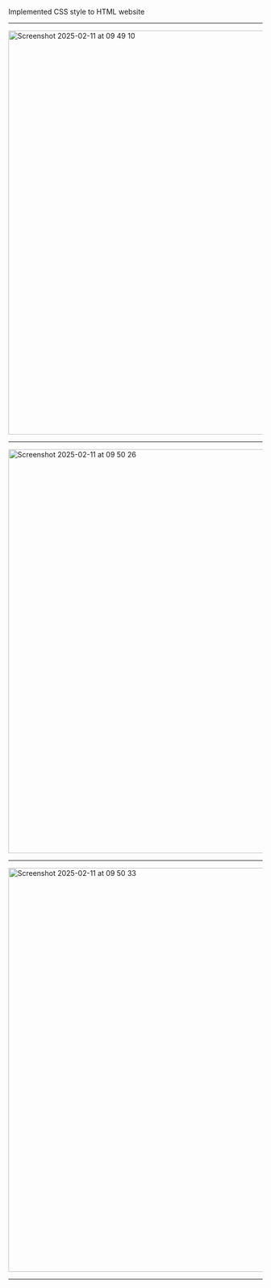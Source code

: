 Implemented CSS style to HTML website

_ _ _

<img width="800" alt="Screenshot 2025-02-11 at 09 49 10" src="https://github.com/user-attachments/assets/0af176f2-75a2-456f-9dbc-a14fe64ac671" />

_ _ _

<img width="800" alt="Screenshot 2025-02-11 at 09 50 26" src="https://github.com/user-attachments/assets/5d2b3478-db3c-4df3-9476-68407883847c" />

_ _ _

<img width="800" alt="Screenshot 2025-02-11 at 09 50 33" src="https://github.com/user-attachments/assets/530d833b-016f-4299-9e15-1a6982408828" />

_ _ _
